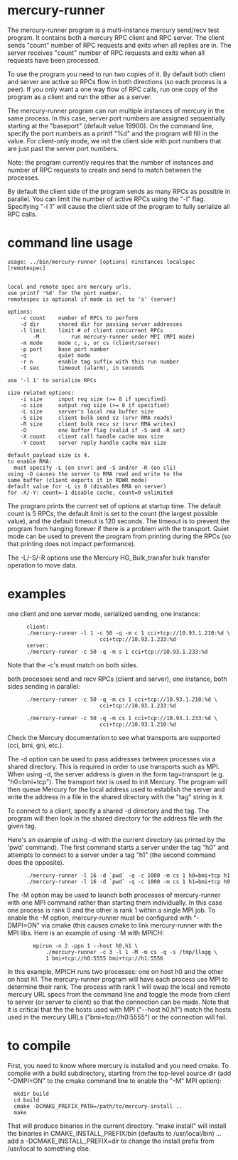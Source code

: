 # mercury-runner

The mercury-runner program is a multi-instance mercury send/recv
test program.  It contains both a mercury RPC client and RPC server.
The client sends "count" number of RPC requests and exits when
all replies are in.  The server receives "count" number of RPC
  requests and exits when all requests have been processed.

To use the program you need to run two copies of it.  By
default both client and server are active so RPCs flow
in both directions (so each process is a peer).   If you only
want a one way flow of RPC calls, run one copy of the program
as a client and run the other as a server.

The mercury-runner program can run multiple instances of mercury
in the same process.   In this case, server port numbers are assigned
sequentially starting at the "baseport" (default value 19900).
On the command line, specify the port numbers as a printf "%d"
and the program will fill in the value.  For client-only mode,
we init the client side with port numbers that are just past
the server port numbers.

Note: the program currently requires that the number of instances
and number of RPC requests to create and send to match between the
processes.

By default the client side of the program sends as many RPCs as
possible in parallel.  You can limit the number of active RPCs
using the "-l" flag.  Specifying "-l 1" will cause the client side
of the program to fully serialize all RPC calls.

# command line usage

```
usage: ../bin/mercury-runner [options] ninstances localspec [remotespec]


local and remote spec are mercury urls.
use printf '%d' for the port number.
remotespec is optional if mode is set to 's' (server)

options:
	-c count    number of RPCs to perform
	-d dir      shared dir for passing server addresses
	-l limit    limit # of client concurrent RPCs
        -M          run mercury-runner under MPI (MPI mode)
	-m mode     mode c, s, or cs (client/server)
	-p port     base port number
	-q          quiet mode
	-r n        enable tag suffix with this run number
	-t sec      timeout (alarm), in seconds

use '-l 1' to serialize RPCs

size related options:
	-i size     input req size (>= 8 if specified)
	-o size     output req size (>= 8 if specified)
	-L size     server's local rma buffer size
	-S size     client bulk send sz (srvr RMA reads)
	-R size     client bulk recv sz (srvr RMA writes)
	-O          one buffer flag (valid if -S and -R set)
	-X count    client call handle cache max size
	-Y count    server reply handle cache max size

default payload size is 4.
to enable RMA:
  must specify -L (on srvr) and -S and/or -R (on cli)
using -O causes the server to RMA read and write to the
same buffer (client exports it in RDWR mode)
default value for -L is 0 (disables RMA on server)
for -X/-Y: count=-1 disable cache, count=0 unlimited
```

The program prints the current set of options at startup time.
The default count is 5 RPCs, the default limit is set to the count
(the largest possible value), and the default timeout is 120 seconds.
The timeout is to prevent the program from hanging forever if
there is a problem with the transport.   Quiet mode can be used
to prevent the program from printing during the RPCs (so that printing
does not impact performance).

The -L/-S/-R options use the Mercury HG_Bulk_transfer bulk transfer
operation to move data.

# examples

 one client and one server mode, serialized sending, one instance:

```
      client:
      ./mercury-runner -l 1 -c 50 -q -m c 1 cci+tcp://10.93.1.210:%d \
                             cci+tcp://10.93.1.233:%d
      server:
      ./mercury-runner -c 50 -q -m s 1 cci+tcp://10.93.1.233:%d
```
Note that the -c's must match on both sides.

both processes send and recv RPCs (client and server), one
instance, both sides sending in parallel:

```
      ./mercury-runner -c 50 -q -m cs 1 cci+tcp://10.93.1.210:%d \
                             cci+tcp://10.93.1.233:%d

      ./mercury-runner -c 50 -q -m cs 1 cci+tcp://10.93.1.233:%d \
                             cci+tcp://10.93.1.210:%d
```

Check the Mercury documentation to see what transports are supported
(cci, bmi, gni, etc.).

The -d option can be used to pass addresses between processes via
a shared directory.  This is required in order to use transports
such as MPI.   When using -d, the server address is given in the
form tag=transport (e.g. "h0=bmi+tcp").  The transport text is
used to init Mercury.  The program will then queue Mercury for
the local address used to establish the server and write the address
in a file in the shared directory with the "tag" string in it.

To connect to a client, specify a shared -d directory and the tag.
The program will then look in the shared directory for the address
file with the given tag.

Here's an example of using -d with the current directory (as printed
by the 'pwd' command).  The first command starts a server under the
tag "h0" and attempts to connect to a server under a tag "h1" (the
second command does the opposite).
```
      ./mercury-runner -l 16 -d `pwd` -q -c 1000 -m cs 1 h0=bmi+tcp h1
      ./mercury-runner -l 16 -d `pwd` -q -c 1000 -m cs 1 h1=bmi+tcp h0
```

The -M option may be used to launch both processes of mercury-runner
with one MPI command rather than starting them individually.  In this
case one process is rank 0 and the other is rank 1 within a single
MPI job.  To enable the -M option, mercury-runner must be configured
with "-DMPI=ON" via cmake (this causes cmake to link mercury-runner
with the MPI libs.   Here is an example of using -M with MPICH:
```
        mpirun -n 2 -ppn 1 --host h0,h1 \
            ./mercury-runner -c 3 -l 1 -M -m cs -q -s /tmp/llogg \
            1 bmi+tcp://h0:5555 bmi+tcp://h1:5556
```
In this example, MPICH runs two processes: one on host h0 and the
other on host h1.  The mercury-runner program will have each process
use MPI to determine their rank.  The process with rank 1 will
swap the local and remote mercury URL specs from the command line
and toggle the mode from client to server (or server to client)
so that the connection can be made.   Note that it is critical
that the the hosts used with MPI ("--host h0,h1") match the hosts
used in the mercury URLs ("bmi+tcp://h0:5555") or the connection
will fail.

# to compile

First, you need to know where mercury is installed and you need cmake.
To compile with a build subdirectory, starting from the top-level
source dir (add "-DMPI=ON" to the cmake command line to enable the
"-M" MPI option):

```
  mkdir build
  cd build
  cmake -DCMAKE_PREFIX_PATH=/path/to/mercury-install ..
  make
```

That will produce binaries in the current directory.  "make install"
will install the binaries in CMAKE_INSTALL_PREFIX/bin (defaults to
/usr/local/bin) ... add a -DCMAKE_INSTALL_PREFIX=dir to change the
install prefix from /usr/local to something else.
